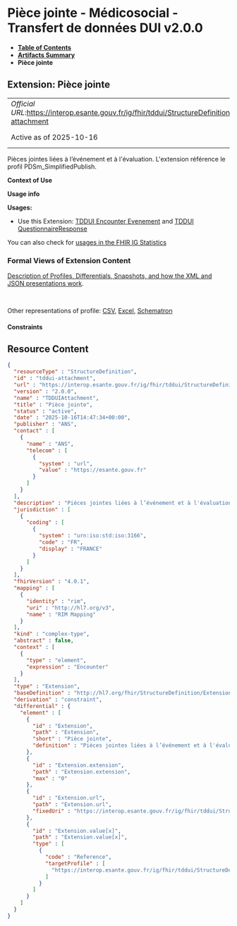 # Pièce jointe - Médicosocial - Transfert de données DUI v2.0.0

* [**Table of Contents**](toc.md)
* [**Artifacts Summary**](artifacts.md)
* **Pièce jointe**

## Extension: Pièce jointe 

| | |
| :--- | :--- |
| *Official URL*:https://interop.esante.gouv.fr/ig/fhir/tddui/StructureDefinition/tddui-attachment | *Version*:2.0.0 |
| Active as of 2025-10-16 | *Computable Name*:TDDUIAttachment |

Pièces jointes liées à l’événement et à l'évaluation. L'extension référence le profil PDSm_SimplifiedPublish.

**Context of Use**

**Usage info**

**Usages:**

* Use this Extension: [TDDUI Encounter Evenement](StructureDefinition-tddui-encounter-evenement.md) and [TDDUI QuestionnaireResponse](StructureDefinition-tddui-questionnaire-response.md)

You can also check for [usages in the FHIR IG Statistics](https://packages2.fhir.org/xig/ans.fhir.fr.tddui|current/StructureDefinition/tddui-attachment)

### Formal Views of Extension Content

 [Description of Profiles, Differentials, Snapshots, and how the XML and JSON presentations work](http://build.fhir.org/ig/FHIR/ig-guidance/readingIgs.html#structure-definitions). 

 

Other representations of profile: [CSV](StructureDefinition-tddui-attachment.csv), [Excel](StructureDefinition-tddui-attachment.xlsx), [Schematron](StructureDefinition-tddui-attachment.sch) 

#### Constraints



## Resource Content

```json
{
  "resourceType" : "StructureDefinition",
  "id" : "tddui-attachment",
  "url" : "https://interop.esante.gouv.fr/ig/fhir/tddui/StructureDefinition/tddui-attachment",
  "version" : "2.0.0",
  "name" : "TDDUIAttachment",
  "title" : "Pièce jointe",
  "status" : "active",
  "date" : "2025-10-16T14:47:34+00:00",
  "publisher" : "ANS",
  "contact" : [
    {
      "name" : "ANS",
      "telecom" : [
        {
          "system" : "url",
          "value" : "https://esante.gouv.fr"
        }
      ]
    }
  ],
  "description" : "Pièces jointes liées à l’événement et à l'évaluation. L'extension référence le profil PDSm_SimplifiedPublish.",
  "jurisdiction" : [
    {
      "coding" : [
        {
          "system" : "urn:iso:std:iso:3166",
          "code" : "FR",
          "display" : "FRANCE"
        }
      ]
    }
  ],
  "fhirVersion" : "4.0.1",
  "mapping" : [
    {
      "identity" : "rim",
      "uri" : "http://hl7.org/v3",
      "name" : "RIM Mapping"
    }
  ],
  "kind" : "complex-type",
  "abstract" : false,
  "context" : [
    {
      "type" : "element",
      "expression" : "Encounter"
    }
  ],
  "type" : "Extension",
  "baseDefinition" : "http://hl7.org/fhir/StructureDefinition/Extension",
  "derivation" : "constraint",
  "differential" : {
    "element" : [
      {
        "id" : "Extension",
        "path" : "Extension",
        "short" : "Pièce jointe",
        "definition" : "Pièces jointes liées à l’événement et à l'évaluation. L'extension référence le profil PDSm_SimplifiedPublish."
      },
      {
        "id" : "Extension.extension",
        "path" : "Extension.extension",
        "max" : "0"
      },
      {
        "id" : "Extension.url",
        "path" : "Extension.url",
        "fixedUri" : "https://interop.esante.gouv.fr/ig/fhir/tddui/StructureDefinition/tddui-attachment"
      },
      {
        "id" : "Extension.value[x]",
        "path" : "Extension.value[x]",
        "type" : [
          {
            "code" : "Reference",
            "targetProfile" : [
              "https://interop.esante.gouv.fr/ig/fhir/tddui/StructureDefinition/tddui-document-reference"
            ]
          }
        ]
      }
    ]
  }
}

```
